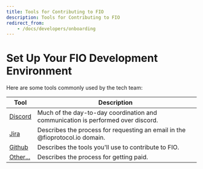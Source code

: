 ```yaml
---
title: Tools for Contributing to FIO
description: Tools for Contributing to FIO
redirect_from:
    - /docs/developers/onboarding
---
```


# Set Up Your FIO Development Environment

Here are some tools commonly used by the tech team:

|Tool|Description
|---|---|
|[Discord]({{site.baseurl}}/docs/developers/onboarding-workerprop) |Much of the day-to-day coordination and communication is performed over discord.  |
|[Jira]({{site.baseurl}}/docs/developers/onboarding-email)|Describes the process for requesting an email in the @fioprotocol.io domain.|
|[Github]({{site.baseurl}}/docs/developers/onboarding-tools)|Describes the tools you'll use to contribute to FIO.|
|[Other...]({{site.baseurl}}/docs/developers/onboarding-getpaid)|Describes the process for getting paid.|